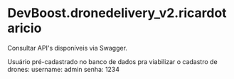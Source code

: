 # DevBoost.dronedelivery_v2.ricardotaricio

Consultar API's disponíveis via Swagger.

Usuário pré-cadastrado no banco de dados pra viabilizar o cadastro de drones: 
username: admin
senha: 1234

